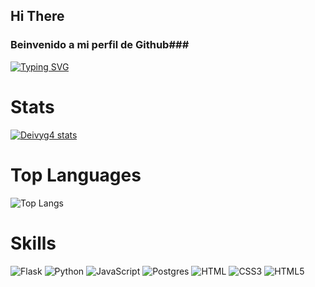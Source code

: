 ## Hi There

### Beinvenido a mi perfil de Github###

<a href="https://git.io/typing-svg"><img src="https://readme-typing-svg.herokuapp.com?font=Underdog&pause=1000&color=F7742C&width=435&lines=i'm+DeivyG;i+'m+studing+of+Computer+Engineering;Quick+fox+jumps+nightly+above+wizard" alt="Typing SVG" /></a>

# Stats
[![Deivyg4 stats](https://github-readme-stats.vercel.app/api?username=Deivyg4&count_private=true&theme=tokyonight)](https://github.com/anuraghazra/github-readme-stats)

# Top Languages

![Top Langs](https://github-readme-stats.vercel.app/api/top-langs/?username=Deivyg4&langs_count=8)
# Skills

![Flask](https://img.shields.io/badge/flask-%23000.svg?style=for-the-badge&logo=flask&logoColor=white)
![Python](https://img.shields.io/badge/python-3670A0?style=for-the-badge&logo=python&logoColor=ffdd54)
![JavaScript](https://img.shields.io/badge/javascript-%23323330.svg?style=for-the-badge&logo=javascript&logoColor=%23F7DF1E)
![Postgres](https://img.shields.io/badge/postgres-%23316192.svg?style=for-the-badge&logo=postgresql&logoColor=white)
![HTML](https://img.shields.io/badge/html-%23316192.svg?style=for-the-badge&logo=html&logoColor=white)
![CSS3](https://img.shields.io/badge/css3-%231572B6.svg?style=for-the-badge&logo=css3&logoColor=white)
![HTML5](https://img.shields.io/badge/html5-%23E34F26.svg?style=for-the-badge&logo=html5&logoColor=white)

